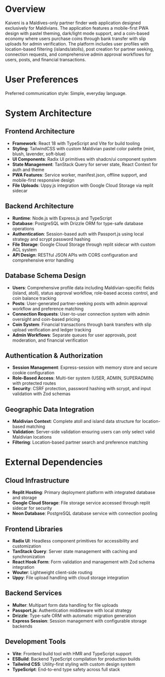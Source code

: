 # Overview

Kaiveni is a Maldives-only partner finder web application designed exclusively for Maldivians. The application features a mobile-first PWA design with pastel theming, dark/light mode support, and a coin-based economy where users purchase coins through bank transfer with slip uploads for admin verification. The platform includes user profiles with location-based filtering (islands/atolls), post creation for partner seeking, connection requests, and comprehensive admin approval workflows for users, posts, and financial transactions.

# User Preferences

Preferred communication style: Simple, everyday language.

# System Architecture

## Frontend Architecture
- **Framework**: React 18 with TypeScript and Vite for build tooling
- **Styling**: TailwindCSS with custom Maldivian pastel color palette (mint, blush, lavender, soft-blue)
- **UI Components**: Radix UI primitives with shadcn/ui component system
- **State Management**: TanStack Query for server state, React Context for auth and theme
- **PWA Features**: Service worker, manifest.json, offline support, and mobile-first responsive design
- **File Uploads**: Uppy.js integration with Google Cloud Storage via replit sidecar

## Backend Architecture
- **Runtime**: Node.js with Express.js and TypeScript
- **Database**: PostgreSQL with Drizzle ORM for type-safe database operations
- **Authentication**: Session-based auth with Passport.js using local strategy and scrypt password hashing
- **File Storage**: Google Cloud Storage through replit sidecar with custom ACL system
- **API Design**: RESTful JSON APIs with CORS configuration and comprehensive error handling

## Database Schema Design
- **Users**: Comprehensive profile data including Maldivian-specific fields (island, atoll), status approval workflow, role-based access control, and coin balance tracking
- **Posts**: User-generated partner-seeking posts with admin approval workflow and preference matching
- **Connection Requests**: User-to-user connection system with admin oversight and coin-based pricing
- **Coin System**: Financial transactions through bank transfers with slip upload verification and ledger tracking
- **Admin Workflows**: Separate queues for user approvals, post moderation, and financial verification

## Authentication & Authorization
- **Session Management**: Express-session with memory store and secure cookie configuration
- **Role-Based Access**: Multi-tier system (USER, ADMIN, SUPERADMIN) with protected routes
- **Security**: CSRF protection, password hashing with scrypt, and input validation with Zod schemas

## Geographic Data Integration
- **Maldivian Context**: Complete atoll and island data structure for location-based matching
- **Validation**: Server-side validation ensuring users can only select valid Maldivian locations
- **Filtering**: Location-based partner search and preference matching

# External Dependencies

## Cloud Infrastructure
- **Replit Hosting**: Primary deployment platform with integrated database and storage
- **Google Cloud Storage**: File storage service accessed through replit sidecar for security
- **Neon Database**: PostgreSQL database service with connection pooling

## Frontend Libraries
- **Radix UI**: Headless component primitives for accessibility and customization
- **TanStack Query**: Server state management with caching and synchronization
- **React Hook Form**: Form validation and management with Zod schema integration
- **Wouter**: Lightweight client-side routing
- **Uppy**: File upload handling with cloud storage integration

## Backend Services
- **Multer**: Multipart form data handling for file uploads
- **Passport.js**: Authentication middleware with local strategy
- **Drizzle**: Type-safe ORM with automatic migration generation
- **Express Session**: Session management with configurable storage backends

## Development Tools
- **Vite**: Frontend build tool with HMR and TypeScript support
- **ESBuild**: Backend TypeScript compilation for production builds
- **Tailwind CSS**: Utility-first styling with custom design system
- **TypeScript**: End-to-end type safety across full stack